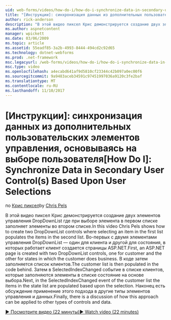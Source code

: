 ```yaml
---
uid: web-forms/videos/how-do-i/how-do-i-synchronize-data-in-secondary-user-controls-based-upon-user-selections
title: "[Инструкции]: синхронизация данных из дополнительных пользовательских элементов управления, основываясь на выборе пользователя | Документы Microsoft"
author: rick-anderson
description: "В этой видео пиксел Крис демонстрируется создание двух элементов управления DropDownList где при выборе элемента в первом списке заполняет элементы во втором списке. Первы..."
ms.author: aspnetcontent
manager: wpickett
ms.date: 03/06/2009
ms.topic: article
ms.assetid: 55eadf85-3a2b-4993-8444-494cd2c92d65
ms.technology: dotnet-webforms
ms.prod: .net-framework
msc.legacyurl: /web-forms/videos/how-do-i/how-do-i-synchronize-data-in-secondary-user-controls-based-upon-user-selections
msc.type: video
ms.openlocfilehash: a4ecabd641af9d5810cf23344c42b097a0ec00f6
ms.sourcegitcommit: 9a9483aceb34591c97451997036a9120c3fe2baf
ms.translationtype: MT
ms.contentlocale: ru-RU
ms.lasthandoff: 11/10/2017
---
```

<a name="how-do-i-synchronize-data-in-secondary-user-controls-based-upon-user-selections"></a><span data-ttu-id="d977d-104">[Инструкции]: синхронизация данных из дополнительных пользовательских элементов управления, основываясь на выборе пользователя</span><span class="sxs-lookup"><span data-stu-id="d977d-104">[How Do I]: Synchronize Data in Secondary User Control(s) Based Upon User Selections</span></span>
====================
<span data-ttu-id="d977d-105">по [Крис пиксел](https://twitter.com/chrispels)</span><span class="sxs-lookup"><span data-stu-id="d977d-105">by [Chris Pels](https://twitter.com/chrispels)</span></span>

<span data-ttu-id="d977d-106">В этой видео пиксел Крис демонстрируется создание двух элементов управления DropDownList где при выборе элемента в первом списке заполняет элементы во втором списке.</span><span class="sxs-lookup"><span data-stu-id="d977d-106">In this video Chris Pels shows how to create two DropDownList controls where selecting an item in the first list populates the items in the second list.</span></span> <span data-ttu-id="d977d-107">Во-первых с двумя элементами управления DropDownList — один для клиента и другой для состояния, в которых работает клиент создается страницы ASP.NET.</span><span class="sxs-lookup"><span data-stu-id="d977d-107">First, an ASP.NET page is created with two DropDownList controls, one for customer and the other for states in which the customer does business.</span></span> <span data-ttu-id="d977d-108">В коде затем заполняется список клиентов.</span><span class="sxs-lookup"><span data-stu-id="d977d-108">The customer list is then populated in the code behind.</span></span> <span data-ttu-id="d977d-109">Затем в SelectedIndexChanged событие в списке клиентов, которые заполняются элементы в списке состояние на основе выбора.</span><span class="sxs-lookup"><span data-stu-id="d977d-109">Next, in the SelectedIndexChanged event of the customer list the items in the state list are populated based upon the selection.</span></span> <span data-ttu-id="d977d-110">Наконец есть обсуждение применение этого подхода в другие типы элементов управления и данных.</span><span class="sxs-lookup"><span data-stu-id="d977d-110">Finally, there is a discussion of how this approach can be applied to other types of controls and data.</span></span>

[<span data-ttu-id="d977d-111">&#9654; Посмотрите видео (22 минуты)</span><span class="sxs-lookup"><span data-stu-id="d977d-111">&#9654; Watch video (22 minutes)</span></span>](https://channel9.msdn.com/Blogs/ASP-NET-Site-Videos/how-do-i-synchronize-data-in-secondary-user-controls-based-upon-user-selections)
